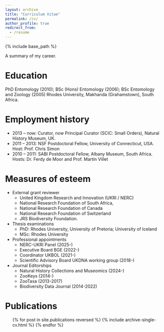 ```yaml
---
layout: archive
title: "Curriculum Vitae"
permalink: /cv/
author_profile: true
redirect_from:
  - /resume
---
```


{% include base_path %}

A summary of my career.

Education
======
PhD Entomology (2010); BSc (Hons) Entomology (2006); BSc Entomology and Zoology (2005) Rhodes University, Makhanda (Grahamstown), South Africa.

Employment history
======
* 2013 – now: Curator, now Principal Curator (SCIC: Small Orders), Natural History Museum, UK.
* 2011 – 2013: NSF Postdoctoral Fellow, University of Connecticut, USA. Host: Prof. Chris Simon
* 2010 – 2011: SABI Postdoctoral Fellow, Albany Museum, South Africa. Hosts: Dr. Ferdy de Moor and Prof. Martin Villet
  
Measures of esteem
======
* External grant reviewer 
	* United Kingdom Research and Innovation (UKRI / NERC)
	* National Research Foundation of South Africa, 
	* National Research Foundation of Canada 
	* National Research Foundation of Switzerland
	* JRS Biodiversity Foundation.
* Thesis examinations
	* PhD: Rhodes University, University of Pretoria; University of Iceland
	* MSc: Rhodes University
* Professional appointments
	* NERC-UKRI Panel (2025-)
	* Executive Board BGE (2022-)
	* Coordinator UKBOL (2021-)
	* Scientific Advisory Board UKDNA working group (2018-)
* Journal Editorships
	* Natural History Collections and Museomics (2024-)
	* ZooKeys (2014-)
	* ZooTaxa (2013-2017)
	* Biodiversity Data Journal (2014-2022)

Publications
======
  <ul>{% for post in site.publications reversed %}
    {% include archive-single-cv.html %}
  {% endfor %}</ul>

